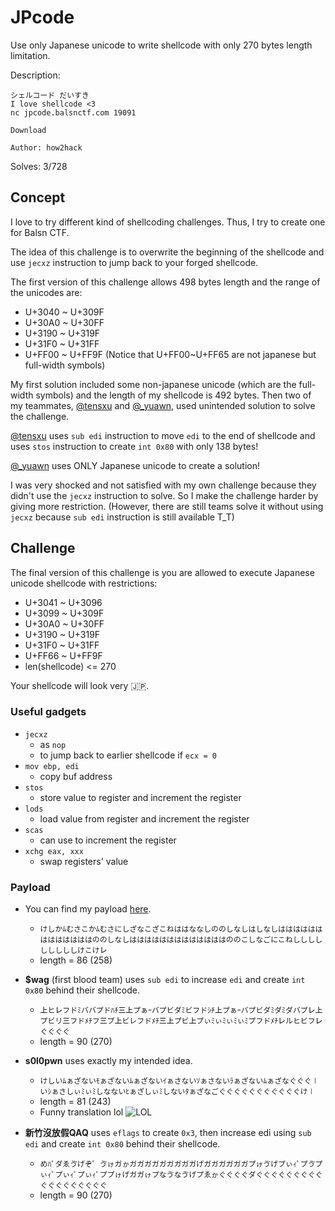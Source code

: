 # JPcode

Use only Japanese unicode to write shellcode with only 270 bytes length limitation.

Description:

```
シェルコード だいすき
I love shellcode <3
nc jpcode.balsnctf.com 19091

Download

Author: how2hack
```

Solves: 3/728

## Concept

I love to try different kind of shellcoding challenges. Thus, I try to create one for Balsn CTF.

The idea of this challenge is to overwrite the beginning of the shellcode and use `jecxz` instruction to jump back to your forged shellcode.

The first version of this challenge allows 498 bytes length and the range of the unicodes are:
* U+3040 ~ U+309F
* U+30A0 ~ U+30FF
* U+3190 ~ U+319F
* U+31F0 ~ U+31FF
* U+FF00 ~ U+FF9F (Notice that U+FF00~U+FF65 are not japanese but full-width symbols)

My first solution included some non-japanese unicode (which are the full-width symbols) and the length of my shellcode is 492 bytes. Then two of my teammates, [@tensxu](https://twitter.com/tensxu) and [@_yuawn](https://twitter.com/_yuawn), used unintended solution to solve the challenge.

[@tensxu](https://twitter.com/tensxu) uses `sub edi` instruction to move `edi` to the end of shellcode and uses `stos` instruction to create `int 0x80` with only 138 bytes!

[@_yuawn](https://twitter.com/_yuawn) uses ONLY Japanese unicode to create a solution!

I was very shocked and not satisfied with my own challenge because they didn't use the `jecxz` instruction to solve. So I make the challenge harder by giving more restriction. (However, there are still teams solve it without using `jecxz` because `sub edi` instruction is still available T_T)

## Challenge

The final version of this challenge is you are allowed to execute Japanese unicode shellcode with restrictions:
* U+3041 ~ U+3096
* U+3099 ~ U+309F
* U+30A0 ~ U+30FF
* U+3190 ~ U+319F
* U+31F0 ~ U+31FF
* U+FF66 ~ U+FF9F
* len(shellcode) <= 270

Your shellcode will look very :jp:.

### Useful gadgets

* `jecxz`
    * as `nop`
    * to jump back to earlier shellcode if `ecx = 0`
* `mov ebp, edi`
    * copy buf address
* `stos`
    * store value to register and increment the register
* `lods`
    * load value from register and increment the register
* `scas`
    * can use to increment the register
* `xchg eax, xxx`
    * swap registers' value

### Payload

* You can find my payload [here](exp.py).
    * `けしかﾑむさこかﾑむさにしざなこざこねははななしののしなしはしなしはははははははははははははののしなしはははははははははははははののこしなごにこねしししししししししけこけ㆑`
    * length = 86 (258)

* **$wag** (first blood team) uses `sub edi` to increase `edi` and create `int 0x80` behind their shellcode.
    * `㆖ヒ㆑フドﾐババプドﾊﾁ㆔㆖プぁｰバプビダﾐビフドｼﾁ㆖プぁｰバプビダﾐダﾐダバプ㆑㆖プビリ㆔フドﾒﾁフ㆔プ㆖ビレフドﾒﾁ㆔㆖プビ㆖プぃﾐぃﾐぃﾐぃﾐプフドﾒﾁ㆑ルヒビフ㆑ぐぐぐぐ`
    * length = 90 (270)

* **s0l0pwn** uses exactly my intended idea.
    * `けしいﾑぁざないﾓぁざないﾑぁざないｲぁさないｿぁさないﾗぁざないﾑぁざなぐぐぐ㆐いｼぁさしぃﾐぃﾐしなないﾋぁざしぃﾐしないﾀぁざなごぐぐぐぐぐぐぐぐぐぐぐけ㆐`
    * length = 81 (243)
    * Funny translation lol
	  ![LOL](https://i.imgur.com/2BH8Lek.png)

* **新竹沒放假QAQ** uses `eflags` to create `0x3`, then increase edi using `sub edi` and create `int 0x80` behind their shellcode.
    * `めﾊﾟダゑゔげぞ゜ゔゖガゕガガガガガガガガガげガガガガガガプゖゔげプぃｨﾟプゔプぃｨﾟプぃｨﾟプぃｨﾟププゖげガガゖプなゔなゔげプゑゕぐぐぐぐダぐぐぐぐぐぐぐぐぐぐぐぐぐぐぐぐぐぐ`
    * length = 90 (270)
